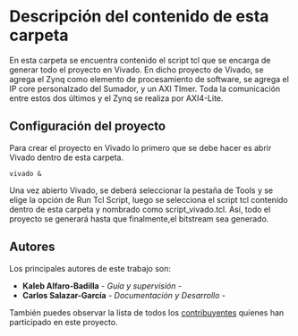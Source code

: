 # Descripción del contenido de esta carpeta

En esta carpeta se encuentra contenido el script tcl que se encarga de generar todo el proyecto en Vivado. En dicho proyecto de Vivado, se agrega el Zynq como elemento de procesamiento de software, se agrega el IP core personalzado del Sumador, y un AXI TImer. Toda la comunicación entre estos dos últimos y el Zynq se realiza por AXI4-Lite.


## Configuración del proyecto

Para crear el proyecto en Vivado lo primero que se debe hacer es abrir Vivado dentro de esta carpeta.
```
vivado &
```
Una vez abierto Vivado, se deberá seleccionar la pestaña de Tools y se elige la opción de Run Tcl Script, luego se selecciona el script tcl contenido dentro de esta carpeta y nombrado como script_vivado.tcl. Así, todo el proyecto se generará hasta que finalmente,el bitstream sea generado.



## Autores

Los principales autores de este trabajo son:

* **Kaleb Alfaro-Badilla** - *Guía y supervisión* - 
* **Carlos Salazar-García** - *Documentación y Desarrollo* -

También puedes observar la lista de todos los [contribuyentes](https://github.com/cadriansalazarg/InterfacesZynq/contributors) quíenes han participado en este proyecto. 
